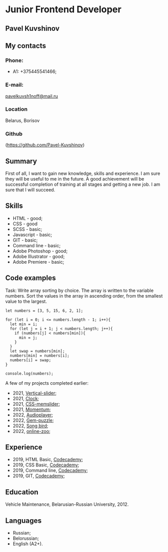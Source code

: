 # Junior Frontend Developer

## Pavel Kuvshinov

## My contacts

### Phone:

- A1: +375445541466;

### E-mail:

pavelkuvsh1noff@mail.ru

### Location

Belarus, Borisov

### Github
(https://github.com/Pavel-Kuvshinov)

## Summary

First of all, I want to gain new knowledge, skills and experience. I am sure they will be useful to me in the future. A good achievement will be successful completion of training at all stages and getting a new job. I am sure that I will succeed. 

## Skills 

- HTML - good;
- CSS - good
- SCSS - basic;
- Javascript - basic;
- GIT - basic;
- Command line - basic;
- Adobe Photoshop - good;
- Adobe Illustrator - good;
- Adobe Premiere - basic;

## Code examples

Task: Write array sorting by choice. The array is written to the variable numbers.
Sort the values in the array in ascending order, from the smallest value to the largest.

```
let numbers = [3, 5, 15, 6, 2, 1];

for (let i = 0; i <= numbers.length - 1; i++){
  let min = i;
  for (let j = i + 1; j < numbers.length; j++){
    if (numbers[j] < numbers[min]){
      min = j;
    } 
  }
  let swap = numbers[min];
  numbers[min] = numbers[i];
  numbers[i] = swap;
}

console.log(numbers);
```

A few of my projects completed earlier:

- 2021, [Vertical-slider](https://rolling-scopes-school.github.io/kuvsh1noffpavel-JSFEPRESCHOOL/vertical_slider/);
- 2021, [Clock](https://rolling-scopes-school.github.io/kuvsh1noffpavel-JSFEPRESCHOOL/js_clock/
);
- 2021, [CSS-memslider](https://kuvsh1noffpavel.github.io/cssMemSlider/cssMemSlider/index.html);
- 2021, [Momentum](https://rolling-scopes-school.github.io/kuvsh1noffpavel-JSFE2021Q3/momentum/#en);
- 2022, [Audioplayer](https://rolling-scopes-school.github.io/pavel-kuvshinov-JSFEPRESCHOOL/audio-player/);
- 2022, [Gem-puzzle](https://rolling-scopes-school.github.io/pavel-kuvshinov-JSFE2022Q3/gem-puzzle/);
- 2022, [Song bird](https://rolling-scopes-school.github.io/pavel-kuvshinov-JSFE2022Q3/src/);
- 2022, [online-zoo](https://rolling-scopes-school.github.io/pavel-kuvshinov-JSFE2022Q3/online-zoo/pages/main/index.html);

## Experience

- 2019, HTML Basic, [Codecademy](https://www.codecademy.com/profiles/PavelKuvsh1nov/certificates/9eb0741e5ebef1f9f58a53bfac67d3a7);
- 2019, CSS Basic, [Codecademy](https://www.codecademy.com/profiles/PavelKuvsh1nov/certificates/9a5bb1fc45b4281af1fffec93b0aaf05);
- 2019, Command line, [Codecademy](https://www.codecademy.com/profiles/PavelKuvsh1nov/certificates/c87ba0541f8be78bc2f4ba1128233f6f);
- 2019, GIT, [Codecademy](https://www.codecademy.com/profiles/PavelKuvsh1nov/certificates/a8ab218d5950c29861635cc0bf12fd13);

## Education

Vehicle Maintenance, Belarusian-Russian University, 2012.

## Languages

- Russian;
- Belorussian;
- English (A2+).